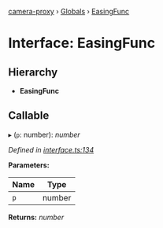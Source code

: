 [camera-proxy](../README.md) › [Globals](../globals.md) › [EasingFunc](easingfunc.md)

# Interface: EasingFunc

## Hierarchy

* **EasingFunc**

## Callable

▸ (`p`: number): *number*

*Defined in [interface.ts:134](https://github.com/alibaba/camera-proxy/blob/c129bee/src/interface.ts#L134)*

**Parameters:**

Name | Type |
------ | ------ |
`p` | number |

**Returns:** *number*
